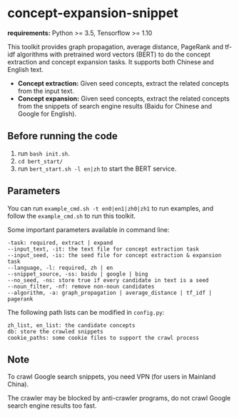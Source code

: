 # concept-expansion-snippet

**requirements:** Python >= 3.5, Tensorflow >= 1.10

This toolkit provides graph propagation, average distance, PageRank and tf-idf algorithms with pretrained word vectors (BERT) to do the concept extraction and concept expansion tasks. It supports both Chinese and English text.

- **Concept extraction:** Given seed concepts, extract the related concepts from the input text.
- **Concept expansion:** Given seed concepts, extract the related concepts from the snippets of search engine results (Baidu for Chinese and Google for English).

## Before running the code
1. run `bash init.sh`.
2. `cd bert_start/`
3. run `bert_start.sh -l en|zh` to start the BERT service.

## Parameters

You can run `example_cmd.sh -t en0|en1|zh0|zh1` to run examples, and follow the `example_cmd.sh` to run this toolkit.

Some important parameters available in command line:

```
-task: required, extract | expand
--input_text, -it: the text file for concept extraction task
--input_seed, -is: the seed file for concept extraction & expansion task
--language, -l: required, zh | en
--snippet_source, -ss: baidu | google | bing
--no_seed, -ns: store true if every candidate in text is a seed
--noun_filter, -nf: remove non-noun candidates
--algorithm, -a: graph_propagation | average_distance | tf_idf | pagerank
```

The following path lists can be modified in `config.py`:

```
zh_list, en_list: the candidate concepts
db: store the crawled snippets
cookie_paths: some cookie files to support the crawl process
```

## Note

To crawl Google search snippets, you need VPN (for users in Mainland China). 

The crawler may be blocked by anti-crawler programs, do not crawl Google search engine results too fast.
